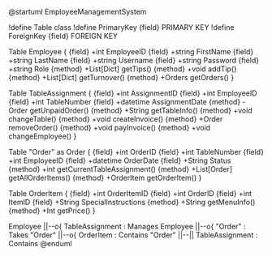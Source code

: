 @startuml EmployeeManagementSystem

!define Table class
!define PrimaryKey {field} PRIMARY KEY
!define ForeignKey {field} FOREIGN KEY

Table Employee {
  {field} +int EmployeeID 
  {field} +string FirstName 
  {field} +string LastName 
  {field} +string Username 
  {field} +string Password 
  {field} +string Role 
  {method} +List[Dict] getTips()
  {method} +void addTip()
  {method} +List[Dict] getTurnover()
  {method} +Orders getOrders()
}

Table TableAssignment {
  {field} +int AssignmentID 
  {field} +int EmployeeID 
  {field} +int TableNumber 
  {field} +datetime AssignmentDate 
  {method} -Order getUnpaidOrder()
  {method} +String getTableInfo()
  {method} +void changeTable()
  {method} +void createInvoice()
  {method} +Order removeOrder()
  {method} +void payInvoice()
  {method} +void changeEmployee()
}

Table "Order" as Order {
  {field} +int OrderID 
  {field} +int TableNumber 
  {field} +int EmployeeID 
  {field} +datetime OrderDate 
  {field} +String Status 
  {method} +int getCurrentTableAssignment()
  {method} +List[Order] getAllOrderItems()
  {method} +OrderItem getOrderItem()
}

Table OrderItem {
  {field} +int OrderItemID 
  {field} +int OrderID 
  {field} +int ItemID 
  {field} +String SpecialInstructions
  {method} +String getMenuInfo()
  {method} +Int getPrice()
}

Employee ||--o{ TableAssignment : Manages
Employee ||--o{ "Order" : Takes
"Order" ||--o{ OrderItem : Contains
"Order" ||--|| TableAssignment : Contains
@enduml